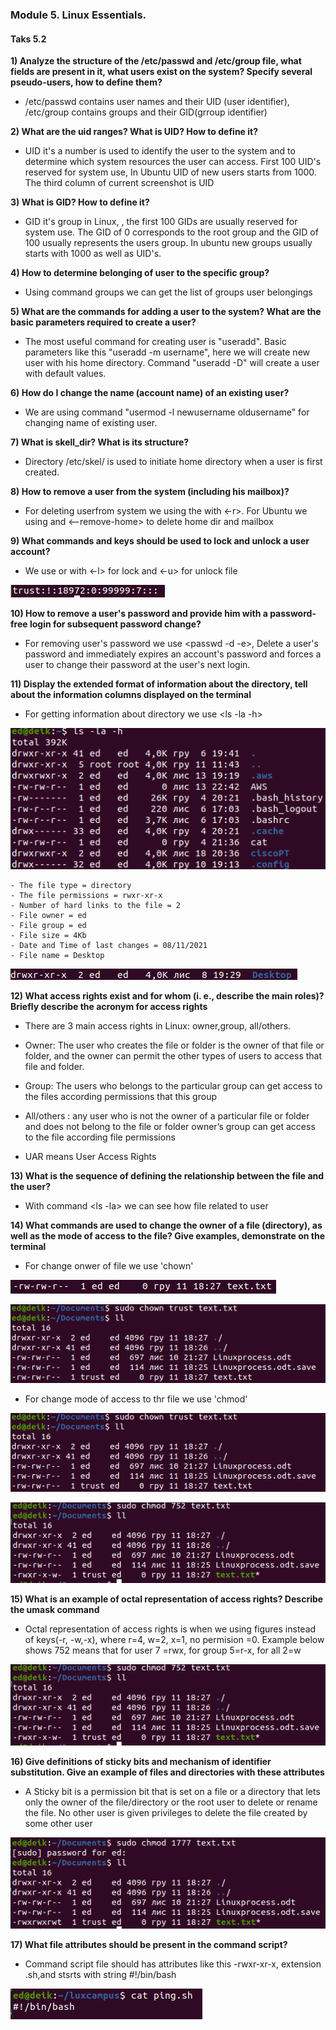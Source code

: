 ### Module 5. Linux Essentials.
#### Taks 5.2

**1) Analyze the structure of the /etc/passwd and /etc/group file, what fields are
present in it, what users exist on the system? Specify several pseudo-users, how
to define them?**

- /etc/passwd contains user names and their UID (user identifier),  /etc/group contains groups and their GID(grroup identifier)

**2) What are the uid ranges? What is UID? How to define it?**

- UID it's a number is used to identify the user to the system and to determine which system resources the user can access. First 100 UID's reserved for system use,  In Ubuntu UID of new users starts from  1000. The third column of current screenshot is UID

**3) What is GID? How to define it?**
- GID it's group in Linux, , the first 100 GIDs are usually reserved for system use. The GID of 0 corresponds to the root group and the GID of 100 usually represents the users group. In ubuntu new groups usually starts with 1000 as well as UID's.

**4) How to determine belonging of user to the specific group?**
 - Using command groups <username> we can get the list of groups user belongings

 **5) What are the commands for adding a user to the system? What are the basic
parameters required to create a user?**
 - The most useful command for creating user is  "useradd". Basic parameters like this "useradd -m  username", here we will create new user with his home directory. Command "useradd -D" will create a user with default values.

**6) How do I change the name (account name) of an existing user?**
  - We are using command "usermod -l newusername oldusername" for changing name of existing user.

**7) What is skell_dir? What is its structure?**

   - Directory /etc/skel/ is used to initiate home directory when a user is first created. 

**8) How to remove a user from the system (including his mailbox)?**

 - For deleting userfrom system we using the <userdel> with <-r>. For Ubuntu we using <deluser> and <--remove-home> to delete home dir and mailbox

**9) What commands and keys should be used to lock and unlock a user account?**
  - We use <passwd> or <usermod> with <-l> for lock and <-u> for unlock file

![](https://github.com/o4edik/DevOps_online_Kiev_2021Q4/blob/master/m5/task5.2/locked%20user.png)  

**10) How to remove a user's password and provide him with a password-free
login for subsequent password change?**

 - For removing user's password we use <passwd -d -e>, Delete a user's password and immediately expires an account's password and forces a user to change their password at the user's next login.

 **11) Display the extended format of information about the directory, tell about
the information columns displayed on the terminal**
 - For getting information about directory we use <ls -la -h>

![11](https://github.com/o4edik/DevOps_online_Kiev_2021Q4/blob/master/m5/task5.2/11.png)

    - The file type = directory
    - The file permissions = rwxr-xr-x
    - Number of hard links to the file = 2
    - File owner = ed
    - File group = ed
    - File size = 4Kb
    - Date and Time of last changes = 08/11/2021
    - File name = Desktop

![11-1](https://github.com/o4edik/DevOps_online_Kiev_2021Q4/blob/master/m5/task5.2/11-1.png)

**12) What access rights exist and for whom (i. e., describe the main roles)?
Briefly describe the acronym for access rights**

 - There are 3 main access rights in Linux: owner,group, all/others. 
  - Owner: The user who creates the file or folder is the owner of that file or folder, and the owner can permit the other types of users to access that file and folder.
  - Group: The users who belongs to the particular group  can get access  to the files according permissions that this group
  - All/others : any user who is not the owner of a particular file or folder and does not belong to the file or folder owner’s group can get access to the file according file permissions
  
 - UAR  means User Access Rights

**13) What is the sequence of defining the relationship between the file and the user?**

 - With command <ls -la> we can see how file related to user

 **14) What commands are used to change the owner of a file (directory), as well as the mode of access to the file? Give examples, demonstrate on the terminal**

  - For change onwer of file we use 'chown'

  ![14-1](https://github.com/o4edik/DevOps_online_Kiev_2021Q4/blob/master/m5/task5.2/14-1.png)

  ![14-2](https://github.com/o4edik/DevOps_online_Kiev_2021Q4/blob/master/m5/task5.2/14-2.png)

  - For change mode of access to thr file we use 'chmod'

  ![14-2](https://github.com/o4edik/DevOps_online_Kiev_2021Q4/blob/master/m5/task5.2/14-2.png) 

  ![14-3](https://github.com/o4edik/DevOps_online_Kiev_2021Q4/blob/master/m5/task5.2/14-3.png)


**15) What is an example of octal representation of access rights? Describe the umask command**

 - Octal representation of access rights is when we using figures instead of keys(-r, -w,-x), where r=4, w=2, x=1, no permision =0. Example below shows 752 means that  for user 7 =rwx, for group 5=r-x, for all 2=w

 ![14-3](https://github.com/o4edik/DevOps_online_Kiev_2021Q4/blob/master/m5/task5.2/14-3.png)

**16) Give definitions of sticky bits and mechanism of identifier substitution. Give an example of files and directories with these attributes**

 - A Sticky bit is a permission bit that is set on a file or a directory that lets only the owner of the file/directory or the root user to delete or rename the file. No other user is given privileges to delete the file created by some other user

![16-1](https://github.com/o4edik/DevOps_online_Kiev_2021Q4/blob/master/m5/task5.2/16-1.png)

**17) What file attributes should be present in the command script?**

 - Command script file should has attributes like this -rwxr-xr-x, extension .sh,and stsrts with string #!/bin/bash

![17-1](https://github.com/o4edik/DevOps_online_Kiev_2021Q4/blob/master/m5/task5.2/17-1.png) 




